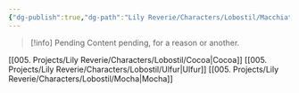 ```yaml
---
{"dg-publish":true,"dg-path":"Lily Reverie/Characters/Lobostil/Macchiato.md","permalink":"/lily-reverie/characters/lobostil/macchiato/","created":"2024-01-20T04:36:41.255-03:00","updated":"2024-01-20T04:46:51.854-03:00"}
---
```



>[!info] Pending
>Content pending, for a reason or another.

[[005. Projects/Lily Reverie/Characters/Lobostil/Cocoa\|Cocoa]]
[[005. Projects/Lily Reverie/Characters/Lobostil/Ulfur\|Ulfur]]
[[005. Projects/Lily Reverie/Characters/Lobostil/Mocha\|Mocha]]
